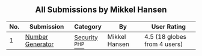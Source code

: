 ﻿<div align="center">

## All Submissions by Mikkel Hansen

</div>

No.  | Submission | Category | By   | User Rating
---- | ---------- | -------- | ---- | -----------
1 | [Number Generator<br />](https://github.com/Planet-Source-Code/mikkel-hansen-number-generator__8-843) | [Security<br /><sup>PHP</sup>](../ByCategory/security__8-14.md) | Mikkel Hansen | 4.5 (18 globes from 4 users)
